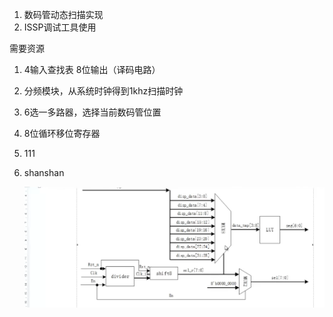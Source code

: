 1. 数码管动态扫描实现
2. ISSP调试工具使用

需要资源
1. 4输入查找表 8位输出（译码电路）
2. 分频模块，从系统时钟得到1khz扫描时钟
3. 6选一多路器，选择当前数码管位置
4. 8位循环移位寄存器
5. 111
6. shanshan

   ![](2022-10-28-15-13-16.png)